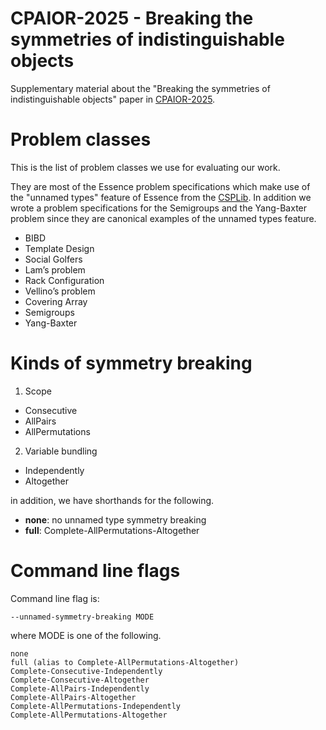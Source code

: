 # CPAIOR-2025 - Breaking the symmetries of indistinguishable objects

Supplementary material about the "Breaking the symmetries of indistinguishable objects" paper in [CPAIOR-2025](https://sites.google.com/view/cpaior2025/home).

# Problem classes

This is the list of problem classes we use for evaluating our work. 

They are most of the Essence problem specifications which make use of the "unnamed types" feature of Essence from the [CSPLib](http://www.csplib.org).
In addition we wrote a problem specifications for the Semigroups and the Yang-Baxter problem since they are canonical examples of the unnamed types feature.

- BIBD
- Template Design
- Social Golfers
- Lam’s problem
- Rack Configuration
- Vellino’s problem
- Covering Array
- Semigroups
- Yang-Baxter


# Kinds of symmetry breaking

1. Scope
- Consecutive
- AllPairs
- AllPermutations

2. Variable bundling
- Independently
- Altogether

in addition, we have shorthands for the following.
- **none**: no unnamed type symmetry breaking
- **full**: Complete-AllPermutations-Altogether

# Command line flags

Command line flag is:

    --unnamed-symmetry-breaking MODE

where MODE is one of the following.

    none
    full (alias to Complete-AllPermutations-Altogether)
    Complete-Consecutive-Independently
    Complete-Consecutive-Altogether
    Complete-AllPairs-Independently
    Complete-AllPairs-Altogether
    Complete-AllPermutations-Independently
    Complete-AllPermutations-Altogether
